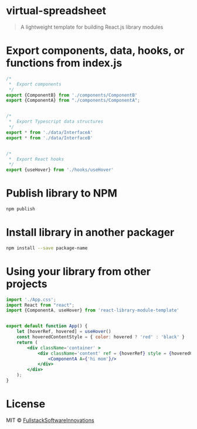 # virtual-spreadsheet

> A lightweight template for building React.js library modules


# Export components, data, hooks, or functions from index.js
```jsx
/*
 *  Export components
 */
export {ComponentB} from './components/ComponentB'
export {ComponentA} from "./components/ComponentA";


/*
 *  Export Typescript data structures
 */
export * from './data/InterfaceA'
export * from './data/InterfaceB'


/*
 *  Export React hooks
 */
export {useHover} from './hooks/useHover'
```



# Publish library to NPM
```bash
npm publish
```



# Install library in another packager

```bash
npm install --save package-name
```



# Using your library from other projects


```jsx
import './App.css';
import React from "react";
import {ComponentA, useHover} from 'react-library-module-template'


export default function App() {
    let [hoverRef, hovered] = useHover()
    const hoveredContentStyle = { color: hovered ? 'red' : 'black' }
    return (
        <div className='container' >
            <div className='content' ref = {hoverRef} style = {hoveredContentStyle}>
                <ComponentA A={'hi mom'}/>
            </div>
        </div>
    );
}

```



# License

MIT © [FullstackSoftwareInnovations](https://github.com/FullstackSoftwareInnovations)
